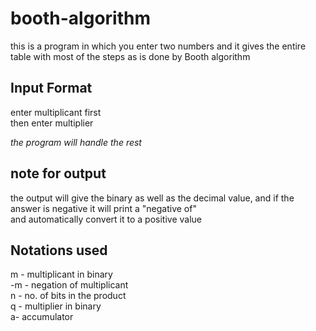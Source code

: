 # booth-algorithm
this is a program in which you enter two numbers and it gives the entire table with most of the steps as is done by Booth algorithm

## Input Format
enter multiplicant first<br>
then enter multiplier

*the program will handle the rest*

## note for output
the output will give the binary as well as the decimal value, and if the answer is negative it will print a "negative of"<br>
and automatically convert it to a positive value

## Notations used
m - multiplicant in binary<br>
-m - negation of multiplicant<br>
n - no. of bits in the product<br>
q - multiplier in binary<br>
a- accumulator<br>
